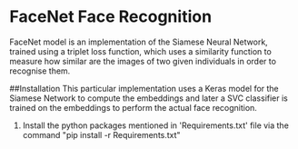 # FaceNet Face Recognition
FaceNet model is an implementation of the Siamese Neural Network, trained using a triplet loss function, which uses a similarity function to measure how similar are the images of two given individuals in order to recognise them.

##Installation
This particular implementation uses a Keras model for the Siamese Network to compute the embeddings and later a SVC classifier is trained on the embeddings to perform the actual face recognition.

1. Install the python packages mentioned in 'Requirements.txt' file via the command "pip install -r Requirements.txt"
